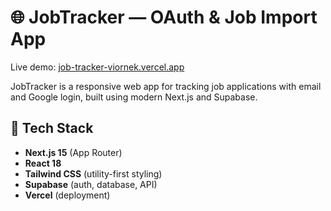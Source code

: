 # 🌐 JobTracker — OAuth & Job Import App  
Live demo: [job-tracker-viornek.vercel.app](https://job-tracker-viornek.vercel.app/)

JobTracker is a responsive web app for tracking job applications with email and Google login, built using modern Next.js and Supabase.

## 🚀 Tech Stack

- **Next.js 15** (App Router)
- **React 18**
- **Tailwind CSS** (utility-first styling)
- **Supabase** (auth, database, API)
- **Vercel** (deployment)
